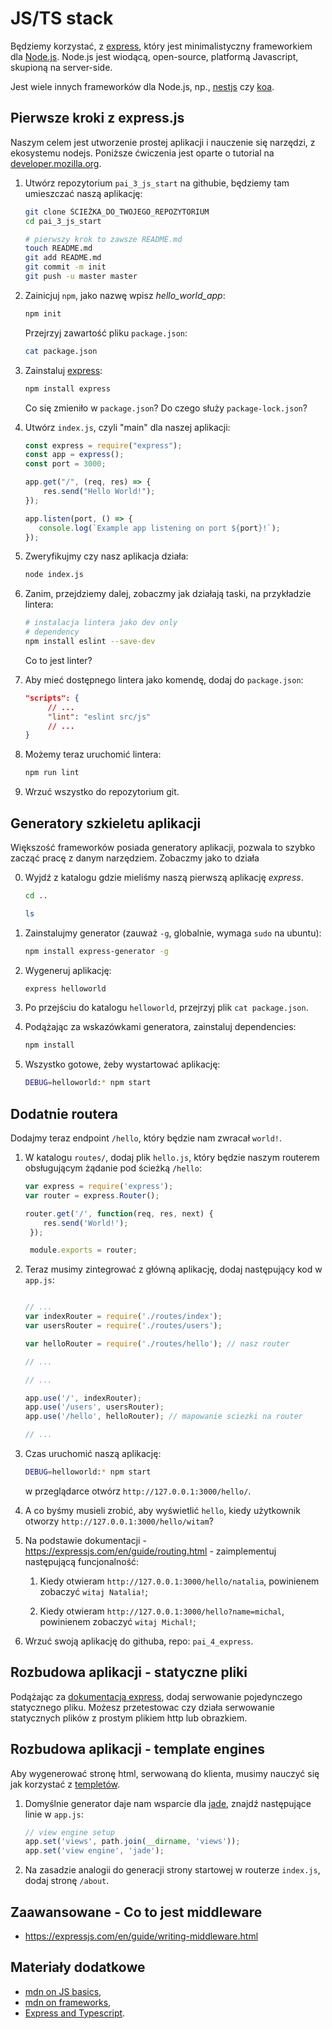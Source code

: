 # JS/TS stack

Będziemy korzystać, z [express](https://expressjs.com/), który jest  minimalistyczny frameworkiem dla [Node.js](nodejs.org). Node.js jest wiodącą, open-source, platformą Javascript, skupioną na server-side.

Jest wiele innych frameworków dla Node.js, np., [nestjs](https://nestjs.com/) czy [koa](https://github.com/koajs/koa).

## Pierwsze kroki z express.js

Naszym celem jest utworzenie prostej aplikacji i nauczenie się narzędzi, z ekosystemu nodejs. Poniższe ćwiczenia jest oparte o tutorial na [developer.mozilla.org](https://developer.mozilla.org/en-US/docs/Learn/Server-side/Express_Nodejs/development_environment).

1. Utwórz repozytorium `pai_3_js_start` na githubie, będziemy tam umieszczać naszą aplikację:

   ```bash
   git clone ŚCIEŻKA_DO_TWOJEGO_REPOZYTORIUM
   cd pai_3_js_start

   # pierwszy krok to zawsze README.md
   touch README.md
   git add README.md
   git commit -m init
   git push -u master master
   ```

2. Zainicjuj `npm`, jako nazwę wpisz *hello_world_app*:

   ```bash
   npm init
   ```

   Przejrzyj zawartość pliku `package.json`:

   ```bash
   cat package.json
   ```

3. Zainstaluj [express](https://expressjs.com/):

   ```bash
   npm install express
   ```

   Co się zmieniło w `package.json`? Do czego służy `package-lock.json`?

4. Utwórz `index.js`, czyli "main" dla naszej aplikacji:

   ```javascript
   const express = require("express");
   const app = express();
   const port = 3000;

   app.get("/", (req, res) => {
       res.send("Hello World!");
   });

   app.listen(port, () => {
      console.log(`Example app listening on port ${port}!`);
   });
   ```

5. Zweryfikujmy czy nasz aplikacja działa:

   ```bash
   node index.js
   ```

6. Zanim, przejdziemy dalej, zobaczmy jak działają taski, na przykładzie lintera:

   ```bash
   # instalacja lintera jako dev only
   # dependency
   npm install eslint --save-dev
   ```

   Co to jest linter?

7. Aby mieć dostępnego lintera jako komendę, dodaj do `package.json`:

   ```json
   "scripts": {
   		// ...
   		"lint": "eslint src/js"
   		// ...
   }
   ```

8. Możemy teraz uruchomić lintera:

   ```bash
   npm run lint
   ```

9. Wrzuć wszystko do repozytorium git.

## Generatory szkieletu aplikacji

Większość frameworków posiada generatory aplikacji, pozwala to szybko zacząć pracę z danym narzędziem. Zobaczmy jako to działa

0. Wyjdź z katalogu gdzie mieliśmy naszą pierwszą aplikację *express*.

   ```bash
   cd ..

   ls
   ```

1. Zainstalujmy generator (zauważ `-g`, globalnie, wymaga `sudo` na ubuntu):

   ```bash
   npm install express-generator -g
   ```

2. Wygeneruj aplikację:

   ```bash
   express helloworld   
   ```

3. Po przejściu do katalogu `helloworld`, przejrzyj plik `cat package.json`.

4. Podążając za wskazówkami generatora, zainstaluj dependencies:

   ```bash
   npm install
   ```

5. Wszystko gotowe, żeby wystartować aplikację:

   ```bash
   DEBUG=helloworld:* npm start
   ```

## Dodatnie routera

Dodajmy teraz endpoint `/hello`, który będzie nam zwracał `world!`.

1. W katalogu `routes/`, dodaj plik `hello.js`, który będzie naszym routerem obsługującym żądanie pod ścieżką `/hello`:

   ```javascript
   var express = require('express');
   var router = express.Router();

   router.get('/', function(req, res, next) {
       res.send('World!');
    });

    module.exports = router;
   ```

2. Teraz musimy zintegrować z główną aplikację, dodaj następujący kod w `app.js`:

   ```javascript

   // ...
   var indexRouter = require('./routes/index');
   var usersRouter = require('./routes/users');

   var helloRouter = require('./routes/hello'); // nasz router

   // ...
   ```

   ```javascript
   // ...

   app.use('/', indexRouter);
   app.use('/users', usersRouter);
   app.use('/hello', helloRouter); // mapowanie sciezki na router

   // ...
   ```

3. Czas uruchomić naszą aplikację:

   ```bash
   DEBUG=helloworld:* npm start
   ```

   w przeglądarce otwórz `http://127.0.0.1:3000/hello/`.

4. A co byśmy musieli zrobić, aby wyświetlić `hello`, kiedy użytkownik otworzy `http://127.0.0.1:3000/hello/witam`?

5. Na podstawie dokumentacji - https://expressjs.com/en/guide/routing.html - zaimplementuj następującą funcjonalność:

   1. Kiedy otwieram `http://127.0.0.1:3000/hello/natalia`, powinienem zobaczyć `witaj Natalia!`;

   2. Kiedy otwieram `http://127.0.0.1:3000/hello?name=michal`, powinienem zobaczyć `witaj Michal!`;

6. Wrzuć swoją aplikację do githuba, repo: `pai_4_express`.

## Rozbudowa aplikacji - statyczne pliki

Podążając za [dokumentacją express](https://expressjs.com/en/starter/static-files.html), dodaj serwowanie pojedynczego statycznego pliku. Możesz przetestowac czy działa serwowanie statycznych plików z prostym plikiem http lub obrazkiem.

## Rozbudowa aplikacji - template engines

Aby wygenerować stronę html, serwowaną do klienta, musimy nauczyć się jak korzystać z [templetów](https://expressjs.com/en/guide/using-template-engines.html).

1. Domyślnie generator daje nam wsparcie dla [jade](https://github.com/dscape/jade), znajdź następujące linie w `app.js`:

   ```javascript
   // view engine setup
   app.set('views', path.join(__dirname, 'views'));
   app.set('view engine', 'jade');
   ```

2. Na zasadzie analogii do generacji strony startowej w routerze `index.js`, dodaj stronę `/about`.

## Zaawansowane - Co to jest middleware

- https://expressjs.com/en/guide/writing-middleware.html

## Materiały dodatkowe

- [mdn on JS basics](https://developer.mozilla.org/en-US/docs/Learn/Getting_started_with_the_web/JavaScript_basics),
- [mdn on frameworks](https://developer.mozilla.org/en-US/docs/Learn/Tools_and_testing/Client-side_JavaScript_frameworks/Introduction),
- [Express and Typescript](https://blog.logrocket.com/how-to-set-up-node-typescript-express/).
